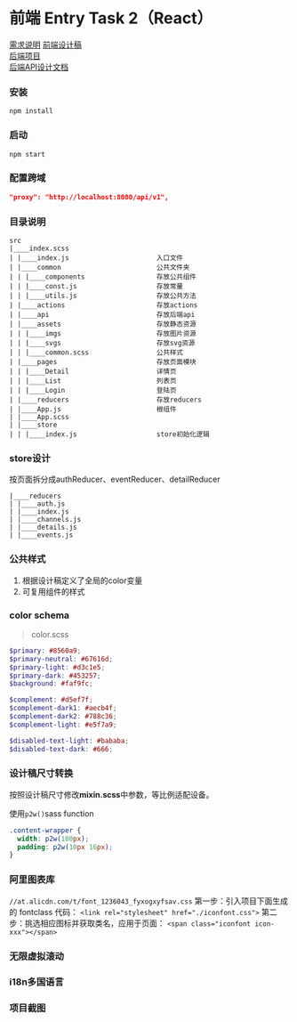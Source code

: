 # 前端 Entry Task 2（React）
[需求说明](https://docs.google.com/document/d/1CGTXfkHCkfTQkMGVi0yUo6yh1GGpasfjrgzHUJcRDxc/edit#heading=h.gjdgxs)
[前端设计稿](https://drive.google.com/open?id=1Byvo9t4bVs9DAVLtjzaMeDm2QmRkEDuS)<br>
[后端项目](https://git.garena.com/jinyang.li/pangolier)<br>
[后端API设计文档](https://docs.google.com/document/d/1G7M8M5JQzfZjGeHD7mrzDk2-M_NaR8RsBndFxs8DIEw/edit?usp=sharing)<br>

### 安装

`npm install`

### 启动

`npm start`

### 配置跨域

```json
"proxy": "http://localhost:8080/api/v1",
```

### 目录说明
```
src
|____index.scss
| |____index.js                      入口文件
| |____common                        公共文件夹
| | |____components                  存放公共组件
| | |____const.js                    存放常量
| | |____utils.js                    存放公共方法
| |____actions                       存放actions
| |____api                           存放后端api
| |____assets                        存放静态资源
| | |____imgs                        存放图片资源
| | |____svgs                        存放svg资源
| | |____common.scss                 公共样式
| |____pages                         存放页面模块
| | |____Detail                      详情页
| | |____List                        列表页
| | |____Login                       登陆页
| |____reducers                      存放reducers
| |____App.js                        根组件
| |____App.scss
| |____store                         
| | |____index.js                    store初始化逻辑
```

### store设计
按页面拆分成authReducer、eventReducer、detailReducer
```
|____reducers
| |____auth.js
| |____index.js
| |____channels.js
| |____details.js
| |____events.js
```
### 公共样式
1. 根据设计稿定义了全局的color变量
2. 可复用组件的样式

### color schema

> color.scss

```scss
$primary: #8560a9;
$primary-neutral: #67616d;
$primary-light: #d3c1e5;
$primary-dark: #453257;
$background: #faf9fc;

$complement: #d5ef7f;
$complement-dark1: #aecb4f;
$complement-dark2: #788c36;
$complement-light: #e5f7a9;

$disabled-text-light: #bababa;
$disabled-text-dark: #666;
```

### 设计稿尺寸转换

按照设计稿尺寸修改**mixin.scss**中参数，等比例适配设备。

使用`p2w()`sass function

```scss
.content-wrapper {
  width: p2w(100px);
  padding: p2w(10px 16px);
}
```

### 阿里图表库

`//at.alicdn.com/t/font_1236043_fyxogxyfsav.css`
第一步：引入项目下面生成的 fontclass 代码：
`<link rel="stylesheet" href="./iconfont.css">`
第二步：挑选相应图标并获取类名，应用于页面：
`<span class="iconfont icon-xxx"></span>`

### 无限虚拟滚动

### i18n多国语言

### 项目截图